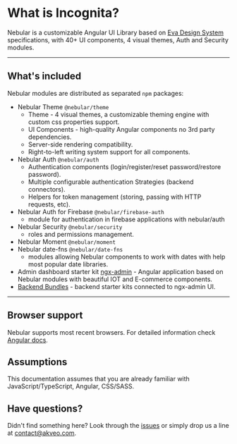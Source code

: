 # What is Incognita?

Nebular is a customizable Angular UI Library based on [Eva Design System](https://eva.design?utm_campaign=eva_design%20-%20home%20-%20nebular%20intro&utm_source=nebular&utm_medium=referral&utm_content=what_is_nebular) specifications, with 40+ UI components, 4 visual themes, Auth and Security modules.

<hr>

## What's included

Nebular modules are distributed as separated `npm` packages:

- Nebular Theme `@nebular/theme`
  - Theme - 4 visual themes, a customizable theming engine with custom css properties support.
  - UI Components - high-quality Angular components no 3rd party dependencies.
  - Server-side rendering compatibility.
  - Right-to-left writing system support for all components.
- Nebular Auth `@nebular/auth`
  - Authentication components (login/register/reset password/restore password).
  - Multiple configurable authentication Strategies (backend connectors).
  - Helpers for token management (storing, passing with HTTP requests, etc).
- Nebular Auth for Firebase `@nebular/firebase-auth`
  - module for authentication in firebase applications with nebular/auth
- Nebular Security `@nebular/security`
  - roles and permissions management.
- Nebular Moment `@nebular/moment`
- Nebular date-fns `@nebular/date-fns`
  - modules allowing Nebular components to work with dates with help most popular date libraries.
- Admin dashboard starter kit <a href="https://github.com/akveo/ngx-admin" target="_blank">ngx-admin</a> - Angular application based on Nebular modules with beautiful IOT and E-commerce components.
- <a href="https://store.akveo.com/pages/all-collections?utm_campaign=akveo_store%20-%20all%20bundles%20-%20nebular%20landing&utm_source=nebular&utm_medium=referral&utm_content=nebular_intro">Backend Bundles</a> - backend starter kits connected to ngx-admin UI.

<hr>

## Browser support

Nebular supports most recent browsers. For detailed information check <a href="https://angular.io/guide/browser-support" target="_blank">Angular docs</a>.

## Assumptions

This documentation assumes that you are already familiar with JavaScript/TypeScript, Angular, CSS/SASS.

## Have questions?

Didn't find something here? Look through the <a href="https://github.com/akveo/nebular/issues" target="_blank">issues</a> or simply drop us a line at <a href="mailto:contact@akveo.com">contact@akveo.com</a>.
